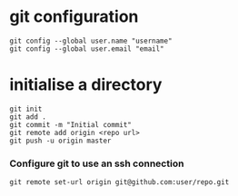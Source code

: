 # git configuration

```
git config --global user.name "username"
git config --global user.email "email"
```

# initialise a directory

```
git init
git add .
git commit -m "Initial commit"
git remote add origin <repo url>
git push -u origin master
```

### Configure git to use an ssh connection

```shell
git remote set-url origin git@github.com:user/repo.git
```
